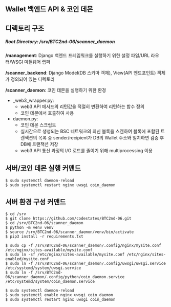 ## Wallet 백엔드 API & 코인 데몬

## 디렉토리 구조
##### Root Directory: /srv/BTC2nd-06/scanner_daemon


**/management**: Django 백엔드 프레임워크를 실행하기 위한 설정 파일/URL 라우터/WSGI 미들웨어 랩퍼

**/scanner_backend**: Django Model(DB 스키마 객체), View(API 엔드포인트) 객체가 정의되어 있는 디렉토리

**/scanner_daemon**: 코인 데몬을 실행하기 위한 환경

- _web3_wrapper.py:
  - web3 API 메서드의 리턴값을 적절히 변환하여 리턴하는 함수 정의
  - 코인 데몬에서 호출하여 사용
- daemon.py:
  - 코인 데몬 스크립트
  - 실시간으로 생성되는 BSC 네트워크의 최신 블록을 스캔하여 블록에 포함된 트랜잭션의 목록 중 sender/recipient가 DB의 Wallet 주소와 일치하면 검증 후 DB에 트랜잭션 저장
  - web3 API 통신 과정의 I/O 로드를 줄이기 위해 multiprocessing 이용


## 서버/코인 데몬 실행 커맨드

```
$ sudo systemctl daemon-reload
$ sudo systemctl restart nginx uwsgi coin_daemon
```


## 서버 환경 구성 커맨드

```
$ cd /srv
$ git clone https://github.com/codestates/BTC2nd-06.git
$ cd /srv/BTC2nd-06/scanner_daemon
$ python -m venv venv
$ source /srv/BTC2nd-06/scanner_daemon/venv/bin/activate
$ pip3 install -r requirements.txt

$ sudo cp -f /srv/BTC2nd-06/scanner_daemon/.config/nginx/mysite.conf /etc/nginx/sites-available/mysite.conf
$ sudo ln -sf /etc/nginx/sites-available/mysite.conf /etc/nginx/sites-enabled/mysite.conf
$ sudo ln -f /srv/BTC2nd-06/scanner_daemon/.config/uwsgi/uwsgi.service /etc/systemd/system/uwsgi.service
$ sudo ln -f /srv/BTC2nd-06/scanner_daemon/.config/python/coin_daemon.service /etc/systemd/system/coin_daemon.service

$ sudo systemctl daemon-reload
$ sudo systemctl enable nginx uwsgi coin_daemon
$ sudo systemctl restart nginx uwsgi coin_daemon

```
